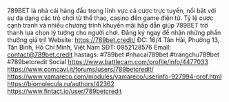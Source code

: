 789BET là nhà cái hàng đầu trong lĩnh vực cá cược trực tuyến, nổi bật với sự đa dạng các trò chơi từ thể thao, casino đến game điện tử. Tỷ lệ cược cạnh tranh và nhiều chương trình khuyến mãi hấp dẫn giúp 789BET trở thành lựa chọn lý tưởng cho người chơi. Đăng ký ngay để nhận những phần thưởng giá trị!
Website: https://789bet.credit/
ĐC: 16/4 Tân Hải, Phường 13, Tân Bình, Hồ Chí Minh, Việt Nam
SĐT: 0952128576
Email: contact@789bet.credit
hastags: #789bet #nhacai789bet #trangchu789bet #789betcredit
Social
https://www.battlecam.com/profile/info/4477033
https://www.comcavi.it/forums/users/789betcredit/
https://www.yamareco.com/modules/yamareco/userinfo-927994-prof.html
https://biomolecula.ru/authors/42362
https://www.fintact.io/user/789betcredit